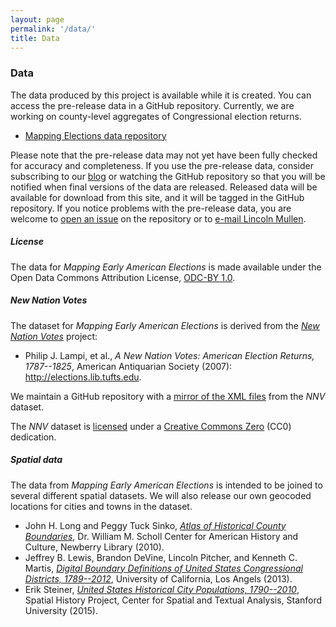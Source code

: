 ```yaml
---
layout: page
permalink: '/data/'
title: Data
---
```


### Data

The data produced by this project is available while it is created. You can access the pre-release data in a GitHub repository. Currently, we are working on county-level aggregates of Congressional election returns.

-   [Mapping Elections data repository](https://github.com/mapping-elections/elections-data)

Please note that the pre-release data may not yet have been fully checked for accuracy and completeness. If you use the pre-release data, consider subscribing to our [blog](%7B%7Bsite.baseurl%7D%7D/blog/) or watching the GitHub repository so that you will be notified when final versions of the data are released. Released data will be available for download from this site, and it will be tagged in the GitHub repository. If you notice problems with the pre-release data, you are welcome to [open an issue](https://github.com/mapping-elections/elections-data/issues) on the repository or to [e-mail Lincoln Mullen](mailto:lincoln@lincolnmullen.com).

##### License

The data for *Mapping Early American Elections* is made available under the Open Data Commons Attribution License, [ODC-BY 1.0](https://opendatacommons.org/licenses/by/summary/). 


##### New Nation Votes

The dataset for *Mapping Early American Elections* is derived from the *[New Nation Votes](http://elections.lib.tufts.edu)* project:

- Philip J. Lampi, et al., *A New Nation Votes: American Election Returns, 1787--1825*, American Antiquarian Society (2007): <http://elections.lib.tufts.edu>.

We maintain a GitHub repository with a [mirror of the XML files](https://github.com/mapping-elections/nnv-xml#README) from the *NNV* dataset. 

The *NNV* dataset is [licensed](http://elections.lib.tufts.edu/terms.html) under a [Creative Commons Zero](https://creativecommons.org/publicdomain/zero/1.0/) (CC0) dedication.

##### Spatial data

The data from *Mapping Early American Elections* is intended to be joined to several different spatial datasets. We will also release our own geocoded locations for cities and towns in the dataset.

-   John H. Long and Peggy Tuck Sinko, *[Atlas of Historical County Boundaries](http://publications.newberry.org/ahcbp/)*, Dr. William M. Scholl Center for American History and Culture, Newberry Library (2010).
-   Jeffrey B. Lewis, Brandon DeVine, Lincoln Pitcher, and Kenneth C. Martis, *[Digital Boundary Definitions of United States Congressional Districts, 1789--2012](http://cdmaps.polisci.ucla.edu)*, University of California, Los Angels (2013).
-   Erik Steiner, *[United States Historical City Populations, 1790--2010](https://github.com/cestastanford/historical-us-city-populations)*, Spatial History Project, Center for Spatial and Textual Analysis, Stanford University (2015).

